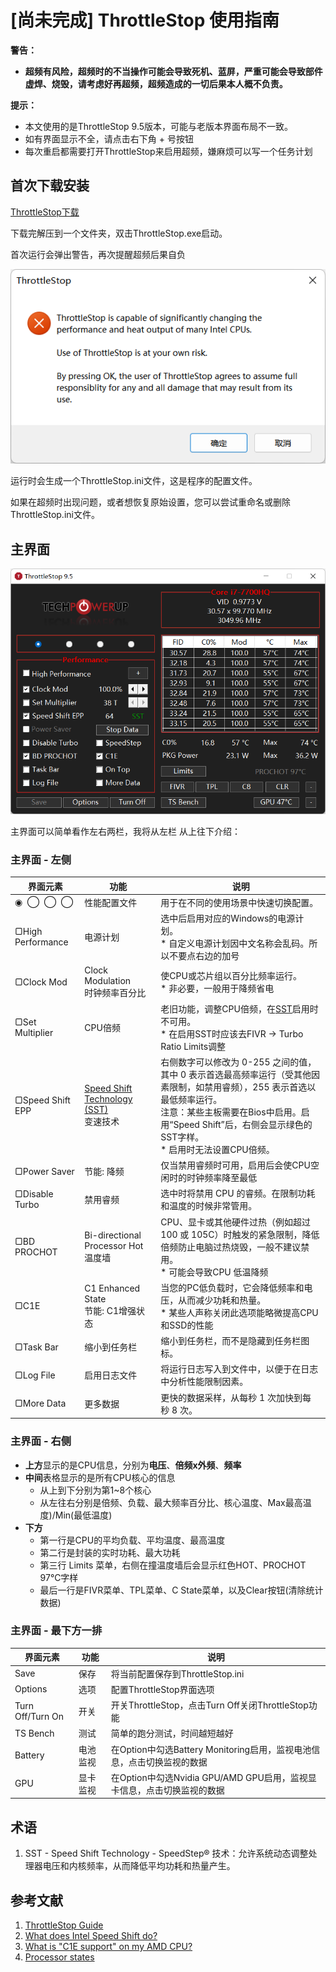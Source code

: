 # [尚未完成] ThrottleStop 使用指南

**警告：**

* **超频有风险，超频时的不当操作可能会导致死机、蓝屏，严重可能会导致部件虚焊、烧毁，请考虑好再超频，超频造成的一切后果本人概不负责。**

**提示：**

* 本文使用的是ThrottleStop 9.5版本，可能与老版本界面布局不一致。
* 如有界面显示不全，请点击右下角 + 号按钮
* 每次重启都需要打开ThrottleStop来启用超频，嫌麻烦可以写一个任务计划

## 首次下载安装

[ThrottleStop下载](https://www.techpowerup.com/download/techpowerup-throttlestop/)

下载完解压到一个文件夹，双击ThrottleStop.exe启动。

首次运行会弹出警告，再次提醒超频后果自负

![警告](./img/Warning.png)

运行时会生成一个ThrottleStop.ini文件，这是程序的配置文件。

如果在超频时出现问题，或者想恢复原始设置，您可以尝试重命名或删除ThrottleStop.ini文件。

## 主界面

![主界面](./img/Main.png)

主界面可以简单看作左右两栏，我将从左栏 从上往下介绍：

### 主界面 - 左侧

| 界面元素           | 功能                                               | 说明                                                                                                                                                                                                                                            |
| ------------------ | -------------------------------------------------- | ----------------------------------------------------------------------------------------------------------------------------------------------------------------------------------------------------------------------------------------------- |
| ◉  ◯  ◯  ◯  | 性能配置文件                                       | 用于在不同的使用场景中快速切换配置。                                                                                                                                                                                                            |
| ▢High Performance | 电源计划                                           | 选中后启用对应的Windows的电源计划。<br />* 自定义电源计划因中文名称会乱码。所以不要点右边的加号                                                                                                                                                 |
| ▢Clock Mod        | Clock Modulation<br />时钟频率百分比               | 使CPU或芯片组以百分比频率运行。<br />* 非必要，一般用于降频省电                                                                                                                                                                                 |
| ▢Set Multiplier   | CPU倍频                                            | 老旧功能，调整CPU倍频，在[SST](#术语)启用时不可用。<br />* 在启用SST时应该去FIVR -> Turbo Ratio Limits调整                                                                                                                                         |
| ▢Speed Shift EPP  | [Speed Shift Technology (SST)](#术语) <br />变速技术 | 右侧数字可以修改为 0-255 之间的值，其中 0 表示首选最高频率运行（受其他因素限制，如禁用睿频），255 表示首选以最低频率运行。<br />注意：某些主板需要在Bios中启用。启用“Speed Shift”后，右侧会显示绿色的SST字样。<br />* 启用时无法设置CPU倍频。 |
| ▢Power Saver      | 节能: 降频                                         | 仅当禁用睿频时可用，启用后会使CPU空闲时的时钟频率降至最低                                                                                                                                                                                       |
| ▢Disable Turbo    | 禁用睿频                                           | 选中时将禁用 CPU 的睿频。在限制功耗和温度的时候非常管用。                                                                                                                                                                                       |
| ▢BD PROCHOT       | Bi-directional Processor Hot<br />温度墙           | CPU、显卡或其他硬件过热（例如超过100 或 105C）时触发的紧急限制，降低倍频防止电脑过热烧毁，一般不建议禁用。<br />* 可能会导致CPU 低温降频                                                                                                        |
| ▢C1E              | C1 Enhanced State<br />节能: C1增强状态            | 当您的PC低负载时，它会降低频率和电压，从而减少功耗和热量。<br />* 某些人声称关闭此选项能略微提高CPU和SSD的性能                                                                                                                                  |
| ▢Task Bar         | 缩小到任务栏                                       | 缩小到任务栏，而不是隐藏到任务栏图标。                                                                                                                                                                                                          |
| ▢Log File         | 启用日志文件                                       | 将运行日志写入到文件中，以便于在日志中分析性能限制因素。                                                                                                                                                                                        |
| ▢More Data        | 更多数据                                           | 更快的数据采样，从每秒 1 次加快到每秒 8 次。                                                                                                                                                                                                  |

### 主界面 - 右侧

* **上方**显示的是CPU信息，分别为**电压**、**倍频x外频**、**频率**
* **中间**表格显示的是所有CPU核心的信息
  * 从上到下分别为第1~8个核心
  * 从左往右分别是倍频、负载、最大频率百分比、核心温度、Max最高温度)/Min(最低温度)
* **下方**
  * 第一行是CPU的平均负载、平均温度、最高温度
  * 第二行是封装的实时功耗、最大功耗
  * 第三行 Limits 菜单，右侧在撞温度墙后会显示红色HOT、PROCHOT 97°C字样
  * 最后一行是FIVR菜单、TPL菜单、C State菜单，以及Clear按钮(清除统计数据)

### 主界面 - 最下方一排

| 界面元素         | 功能     | 说明                                                                   |
| ---------------- | -------- | ---------------------------------------------------------------------- |
| Save             | 保存     | 将当前配置保存到ThrottleStop.ini                                       |
| Options          | 选项     | 配置ThrottleStop界面选项                                               |
| Turn Off/Turn On | 开关     | 开关ThrottleStop，点击Turn Off关闭ThrottleStop功能                     |
| TS Bench         | 测试     | 简单的跑分测试，时间越短越好                                           |
| Battery          | 电池监视 | 在Option中勾选Battery Monitoring启用，监视电池信息，点击切换监视的数据 |
| GPU              | 显卡监视 | 在Option中勾选Nvidia GPU/AMD GPU启用，监视显卡信息，点击切换监视的数据 |

## 术语

1. SST - Speed Shift Technology - SpeedStep® 技术：允许系统动态调整处理器电压和内核频率，从而降低平均功耗和热量产生。

## 参考文献

1. [ThrottleStop Guide](https://www.ultrabookreview.com/31385-the-throttlestop-guide/ "ThrottleStop指南")
2. [What does Intel Speed Shift do?](https://forums.tomshardware.com/threads/what-does-intel-speed-shift-do.3574107/ "英特尔Speed Shift是用来干什么的？")
3. [What is &#34;C1E support&#34; on my AMD CPU?](https://superuser.com/questions/184569/what-is-c1e-support-on-my-amd-cpu "我AMD CPU上的&quot;C1E 支持&quot;是什么？")
4. [Processor states](https://en.wikipedia.org/wiki/Advanced_Configuration_and_Power_Interface#Processor_states "C States")
